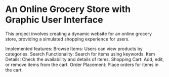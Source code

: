 # An Online Grocery Store with Graphic User Interface

This project involves creating a dynamic website for an online grocery store, providing a simulated shopping experience for users.

Implemented features:
Browse Items: Users can view products by categories.
Search Functionality: Search for items using keywords.
Item Details: Check the availability and details of items.
Shopping Cart: Add, edit, or remove items from the cart.
Order Placement: Place orders for items in the cart.
